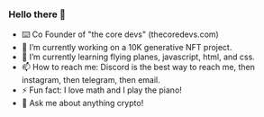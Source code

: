 ### Hello there 👋

- ⌨️ Co Founder of "the core devs" (thecoredevs.com)
- 🔭 I’m currently working on a 10K generative NFT project.
- 🌱 I’m currently learning flying planes, javascript, html, and css.
- 📫 How to reach me: Discord is the best way to reach me, then instagram, then telegram, then email.
- ⚡ Fun fact: I love math and I play the piano!
- 💬 Ask me about anything crypto!


<!--
- 👯 I’m looking to collaborate on ...
- 🤔 I’m looking for help with ...
-->
